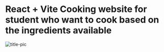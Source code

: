 # React + Vite Cooking website for student who want to cook based on the ingredients available
![title-pic](https://github.com/kingsmen732/GFG-FINAL-SUBMISSION/blob/main/demo.jpg)
